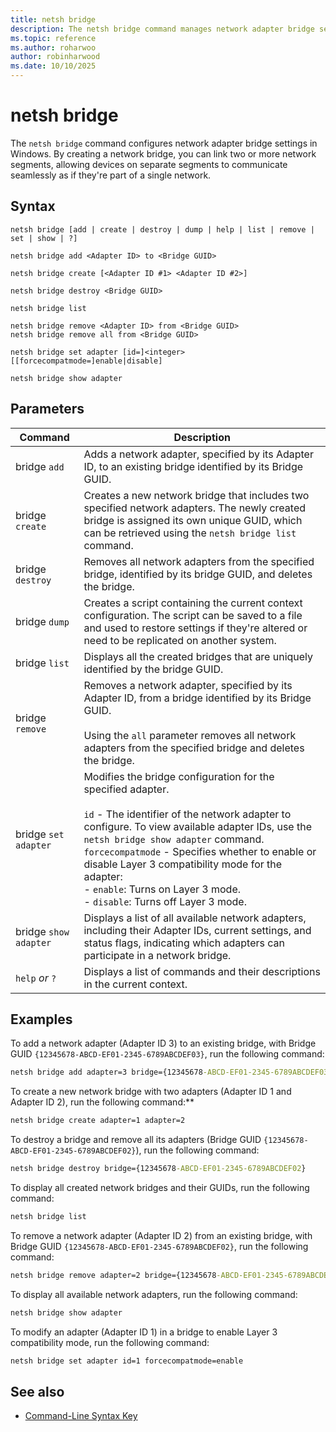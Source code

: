 ```yaml
---
title: netsh bridge
description: The netsh bridge command manages network adapter bridge settings to combine two or more network segments as one network in Windows.
ms.topic: reference
ms.author: roharwoo
author: robinharwood
ms.date: 10/10/2025
---
```


# netsh bridge

The `netsh bridge` command configures network adapter bridge settings in Windows. By creating a network bridge, you can link two or more network segments, allowing devices on separate segments to communicate seamlessly as if they're part of a single network.

## Syntax

```
netsh bridge [add | create | destroy | dump | help | list | remove | set | show | ?]
```

```
netsh bridge add <Adapter ID> to <Bridge GUID>
```

```
netsh bridge create [<Adapter ID #1> <Adapter ID #2>]
```

```
netsh bridge destroy <Bridge GUID>
```

```
netsh bridge list
```

```
netsh bridge remove <Adapter ID> from <Bridge GUID>
netsh bridge remove all from <Bridge GUID>
```

```
netsh bridge set adapter [id=]<integer> [[forcecompatmode=]enable|disable]
```

```
netsh bridge show adapter
```

## Parameters

| Command | Description |
|--|--|
| bridge `add` | Adds a network adapter, specified by its Adapter ID, to an existing bridge identified by its Bridge GUID. |
| bridge `create` | Creates a new network bridge that includes two specified network adapters. The newly created bridge is assigned its own unique GUID, which can be retrieved using the `netsh bridge list` command. |
| bridge `destroy` | Removes all network adapters from the specified bridge, identified by its bridge GUID, and deletes the bridge. |
| bridge `dump` | Creates a script containing the current context configuration. The script can be saved to a file and used to restore settings if they're altered or need to be replicated on another system. |
| bridge `list` | Displays all the created bridges that are uniquely identified by the bridge GUID. |
| bridge `remove` | Removes a network adapter, specified by its Adapter ID, from a bridge identified by its Bridge GUID. <br><br> Using the `all` parameter removes all network adapters from the specified bridge and deletes the bridge. |
| bridge `set adapter` | Modifies the bridge configuration for the specified adapter. <br><br> `id` - The identifier of the network adapter to configure. To view available adapter IDs, use the `netsh bridge show adapter` command. <br> `forcecompatmode` - Specifies whether to enable or disable Layer 3 compatibility mode for the adapter: <br> - `enable`: Turns on Layer 3 mode. <br> - `disable`: Turns off Layer 3 mode. |
| bridge `show adapter` | Displays a list of all available network adapters, including their Adapter IDs, current settings, and status flags, indicating which adapters can participate in a network bridge. |
| `help` *or* `?` | Displays a list of commands and their descriptions in the current context. |

## Examples

To add a network adapter (Adapter ID 3) to an existing bridge, with Bridge GUID `{12345678-ABCD-EF01-2345-6789ABCDEF03}`, run the following command:

```cmd
netsh bridge add adapter=3 bridge={12345678-ABCD-EF01-2345-6789ABCDEF03}
```

To create a new network bridge with two adapters (Adapter ID 1 and Adapter ID 2), run the following command:**

```cmd
netsh bridge create adapter=1 adapter=2
```

To destroy a bridge and remove all its adapters (Bridge GUID `{12345678-ABCD-EF01-2345-6789ABCDEF02}`), run the following command:

```cmd
netsh bridge destroy bridge={12345678-ABCD-EF01-2345-6789ABCDEF02}
```

To display all created network bridges and their GUIDs, run the following command:

```cmd
netsh bridge list
```

To remove a network adapter (Adapter ID 2) from an existing bridge, with Bridge GUID `{12345678-ABCD-EF01-2345-6789ABCDEF02}`, run the following command:

```cmd
netsh bridge remove adapter=2 bridge={12345678-ABCD-EF01-2345-6789ABCDEF02}
```

To display all available network adapters, run the following command:

```cmd
netsh bridge show adapter
```

To modify an adapter (Adapter ID 1) in a bridge to enable Layer 3 compatibility mode, run the following command:

```cmd
netsh bridge set adapter id=1 forcecompatmode=enable
```

## See also

- [Command-Line Syntax Key](command-line-syntax-key.md)
